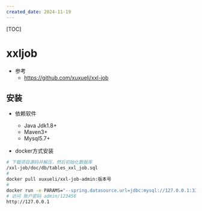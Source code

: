 ```yaml
---
created_date: 2024-11-19
---
```


[TOC]

# xxljob

- 参考
  - https://github.com/xuxueli/xxl-job

## 安装

- 依赖软件

  - Java Jdk1.8+
  - Maven3+
  - Mysql5.7+

- docker方式安装

```bash
# 下载项目源码并解压，然后初始化数据库
/xxl-job/doc/db/tables_xxl_job.sql
# 
docker pull xuxueli/xxl-job-admin:版本号
# 
docker run -e PARAMS="--spring.datasource.url=jdbc:mysql://127.0.0.1:3306/xxl_job?useUnicode=true&characterEncoding=UTF-8&autoReconnect=true&serverTimezone=Asia/Shanghai" -p 8080:8080 -v /tmp:/data/applogs --name xxl-job-admin  -d xuxueli/xxl-job-admin:{指定版本}
# 访问 账户密码 admin/123456
http://127.0.0.1
```
